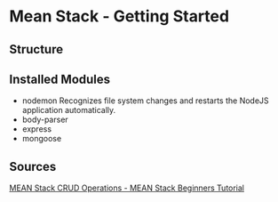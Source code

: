 # Mean Stack - Getting Started

## Structure

## Installed Modules

* nodemon
Recognizes file system changes and restarts the NodeJS application automatically.
* body-parser
* express
* mongoose

## Sources

[MEAN Stack CRUD Operations - MEAN Stack Beginners Tutorial](https://www.youtube.com/watch?v=UYh6EvpQquw&t=767s)
